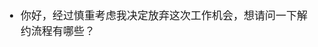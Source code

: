 <span  style="font-family: Simsun,serif; font-size: 17px; ">

- 你好，经过慎重考虑我决定放弃这次工作机会，想请问一下解约流程有哪些？

</span>